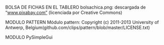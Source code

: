 BOLSA DE FICHAS EN EL TABLERO
  bolsachica.png: descargada de “www.pixabay.com” (licenciada por Creative Commons) 
  
MODULO PATTERN
  Módulo pattern: Copyright (c) 2011-2013 University of Antwerp, Belgium(github.com/clips/pattern/blob/master/LICENSE.txt)
  
MODULO PySimpleGui
  
  
